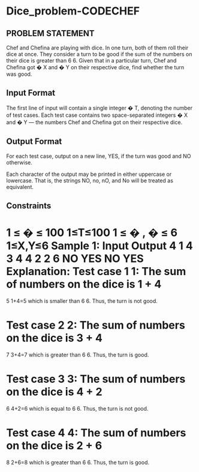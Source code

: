 # Dice_problem-CODECHEF
## PROBLEM STATEMENT
Chef and Chefina are playing with dice. In one turn, both of them roll their dice at once.
They consider a turn to be good if the sum of the numbers on their dice is greater than 
6
6.
Given that in a particular turn, Chef and Chefina got 
�
X and 
�
Y on their respective dice, find whether the turn was good.

## Input Format
The first line of input will contain a single integer 
�
T, denoting the number of test cases.
Each test case contains two space-separated integers 
�
X and 
�
Y — the numbers Chef and Chefina got on their respective dice.
 ## Output Format
For each test case, output on a new line, YES, if the turn was good and NO otherwise.

Each character of the output may be printed in either uppercase or lowercase. That is, the strings NO, no, nO, and No will be treated as equivalent.

## Constraints
1
≤
�
≤
100
1≤T≤100
1
≤
�
,
�
≤
6
1≤X,Y≤6
Sample 1:
Input
Output
4
1 4
3 4
4 2
2 6
NO
YES
NO
YES
Explanation:
Test case 
1
1: The sum of numbers on the dice is 
1
+
4
=
5
1+4=5 which is smaller than 
6
6. Thus, the turn is not good.

Test case 
2
2: The sum of numbers on the dice is 
3
+
4
=
7
3+4=7 which is greater than 
6
6. Thus, the turn is good.

Test case 
3
3: The sum of numbers on the dice is 
4
+
2
=
6
4+2=6 which is equal to 
6
6. Thus, the turn is not good.

Test case 
4
4: The sum of numbers on the dice is 
2
+
6
=
8
2+6=8 which is greater than 
6
6. Thus, the turn is good.
